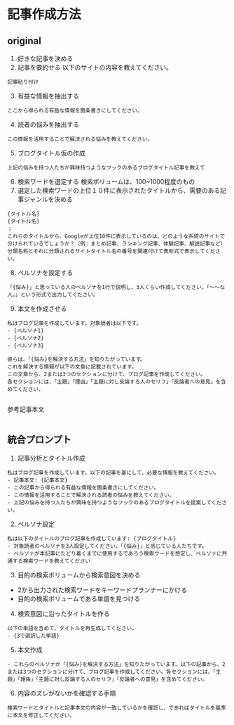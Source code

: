 # 記事作成方法

## original
1. 好きな記事を決める
2. 記事を要約せる
以下のサイトの内容を教えてください。
```
記事貼り付け
```
3. 有益な情報を抽出する
```
ここから得られる有益な情報を箇条書きにしてください。
```
4. 読者の悩みを抽出する
```
この情報を活用することで解決される悩みを教えてください。
```
5. ブログタイトル仮の作成
```
上記の悩みを持つ人たちが興味持つようなフックのあるブログタイトル記事を教えて
```
6. 検索ワードを選定する
検索ボリュームは、100~1000程度のもの
7. 選定した検索ワードの上位１０件に表示されたタイトルから、需要のある記事ジャンルを決める
``````
{タイトル名}
{タイトル名}
；
これらのタイトルから、Googleが上位10件に表示しているのは、どのような系統のサイトで分けられているでしょうか？（例：まとめ記事、ランキング記事、体験記事、解説記事など）
分類名称とそれに分類されるサイトタイトル名の番号を関連付けて表形式で表示してください。
``````
8. ペルソナを設定する
```
「{悩み}」と思っている人のペルソナを1行で説明し、3人くらい作成してください。「〜〜な人。」という形式で出力してください。
```
9. 本文を作成させる
```
私はブログ記事を作成しています。対象読者は以下です。
- {ペルソナ1}
- {ペルソナ2}
- {ペルソナ3}

彼らは、「{悩み}を解決する方法」を知りたがっています。
これを解決する情報が以下の文章に記載されています。
この文章から、2または3つのセクションに分けて、ブログ記事を作成してください。
各セクションには、「主題」「理由」「主題に対し反論する人のセリフ」「反論者への意見」を含めてください。


```
参考記事本文
```
```

## 統合プロンプト

1. 記事分析とタイトル作成
```
私はブログ記事を作成しています。以下の記事を基にして、必要な情報を教えてください。
- 記事本文: {記事本文}
- この記事から得られる有益な情報を箇条書きにしてください。
- この情報を活用することで解決される読者の悩みを教えてください。
- 上記の悩みを持つ人たちが興味を持つようなフックのあるブログタイトルを提案してください。
```

2. ペルソナ設定
```
私は以下のタイトルのブログ記事を作成しています: {ブログタイトル}
- 対象読者のペルソナを3人設定してください。「{悩み}」と感じている人たちです。
- ペルソナが本記事にたどり着くまでに使用するであろう検索ワードを想定し、ペルソナに共通する検索ワードを教えてください
```

3. 目的の検索ボリュームから検索意図を決める
- 2から出力された検索ワードをキーワードプランナーにかける
- 目的の検索ボリュームである単語を見つける

4. 検索意図に沿ったタイトルを作る
```
以下の単語を含めて、タイトルを再生成してください。
- {3で選択した単語}
```

5. 本文作成
```
- これらのペルソナが「{悩み}を解決する方法」を知りたがっています。以下の記事から、2または3つのセクションに分けて、ブログ記事を作成してください。各セクションには、「主題」「理由」「主題に対し反論する人のセリフ」「反論者への意見」を含めてください。
```

6. 内容のズレがないかを確認する手順
```
検索ワードとタイトルと記事本文の内容が一致しているかを確認し、であればタイトルを基準に本文を修正してください。
```
